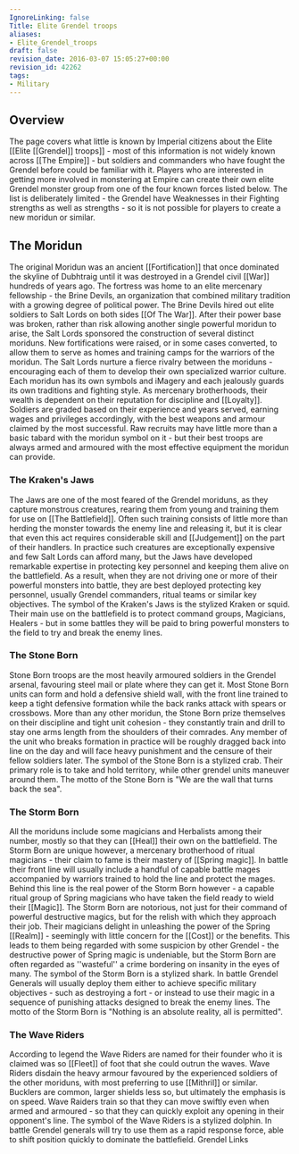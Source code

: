 ```yaml
---
IgnoreLinking: false
Title: Elite Grendel troops
aliases:
- Elite_Grendel_troops
draft: false
revision_date: 2016-03-07 15:05:27+00:00
revision_id: 42262
tags:
- Military
---
```


## Overview
The page covers what little is known by Imperial citizens about the Elite [[Elite [[Grendel]] troops]] - most of this information is not widely known across [[The Empire]] - but soldiers and commanders who have fought the Grendel before could be familiar with it.
Players who are interested in getting more involved in monstering at Empire can create their own elite Grendel monster group from one of the four known forces listed below. The list is deliberately limited - the Grendel have Weaknesses in their Fighting strengths as well as strengths - so it is not possible for players to create a new moridun or similar.
## The Moridun
The original Moridun was an ancient [[Fortification]] that once dominated the skyline of Dubhtraig until it was destroyed in a Grendel civil [[War]] hundreds of years ago. The fortress was home to an elite mercenary fellowship - the Brine Devils, an organization that combined military tradition with a growing degree of political power. The Brine Devils hired out elite soldiers to Salt Lords on both sides [[Of The War]]. After their power base was broken, rather than risk allowing another single powerful moridun to arise, the Salt Lords sponsored the construction of several distinct moriduns. New fortifications were raised, or in some cases converted, to allow them to serve as homes and training camps for the warriors of the moridun. The Salt Lords nurture a fierce rivalry between the moriduns - encouraging each of them to develop their own specialized warrior culture.
Each moridun has its own symbols and iMagery and each jealously guards its own traditions and fighting style. As mercenary brotherhoods, their wealth is dependent on their reputation for discipline and [[Loyalty]]. Soldiers are graded based on their experience and years served, earning wages and privileges accordingly, with the best weapons and armour claimed by the most successful. Raw recruits may have little more than a basic tabard with the moridun symbol on it - but their best troops are always armed and armoured with the most effective equipment the moridun can provide.
### The Kraken's Jaws
The Jaws are one of the most feared of the Grendel moriduns, as they capture monstrous creatures, rearing them from young and training them for use on [[The Battlefield]]. Often such training consists of little more than herding the monster towards the enemy line and releasing it, but it is clear that even this act requires considerable skill and [[Judgement]] on the part of their handlers. In practice such creatures are exceptionally expensive and few Salt Lords can afford many, but the Jaws have developed remarkable expertise in protecting key personnel and keeping them alive on the battlefield. As a result, when they are not driving one or more of their powerful monsters into battle, they are best deployed protecting key personnel, usually Grendel commanders, ritual teams or similar key objectives.
The symbol of the Kraken's Jaws is the stylized Kraken or squid. Their main use on the battlefield is to protect command groups, Magicians, Healers - but in some battles they will be paid to bring powerful monsters to the field to try and break the enemy lines.
### The Stone Born
Stone Born troops are the most heavily armoured soldiers in the Grendel arsenal, favouring steel mail or plate where they can get it. Most Stone Born units can form and hold a defensive shield wall, with the front line trained to keep a tight defensive formation while the back ranks attack with spears or crossbows. More than any other moridun, the Stone Born prize themselves on their discipline and tight unit cohesion - they constantly train and drill to stay one arms length from the shoulders of their comrades. Any member of the unit who breaks formation in practice will be roughly dragged back into line on the day and will face heavy punishment and the censure of their fellow soldiers later.
The symbol of the Stone Born is a stylized crab. Their primary role is to take and hold territory, while other grendel units maneuver around them. The motto of the Stone Born is "We are the wall that turns back the sea".
### The Storm Born
All the moriduns include some magicians and Herbalists among their number, mostly so that they can [[Heal]] their own on the battlefield. The Storm Born are unique however, a mercenary brotherhood of ritual magicians - their claim to fame is their mastery of [[Spring magic]]. In battle their front line will usually include a handful of capable battle mages accompanied by warriors trained to hold the line and protect the mages. Behind this line is the real power of the Storm Born however - a capable ritual group of Spring magicians who have taken the field ready to wield their [[Magic]].
The Storm Born are notorious, not just for their command of powerful destructive magics, but for the relish with which they approach their job. Their magicians delight in unleashing the power of the Spring [[Realm]] - seemingly with little concern for the [[Cost]] or the benefits. This leads to them being regarded with some suspicion by other Grendel - the destructive power of Spring magic is undeniable, but the Storm Born are often regarded as ''wasteful'' a crime bordering on insanity in the eyes of many.
The symbol of the Storm Born is a stylized shark. In battle Grendel Generals will usually deploy them either to achieve specific military objectives - such as destroying a fort - or instead to use their magic in a sequence of punishing attacks designed to break the enemy lines.
The motto of the Storm Born is "Nothing is an absolute reality, all is permitted".
### The Wave Riders
According to legend the Wave Riders are named for their founder who it is claimed was so [[Fleet]] of foot that she could outrun the waves. Wave Riders disdain the heavy armour favoured by the experienced soldiers of the other moriduns, with most preferring to use [[Mithril]] or similar. Bucklers are common, larger shields less so, but ultimately the emphasis is on speed. Wave Raiders train so that they can move swiftly even when armed and armoured - so that they can quickly exploit any opening in their opponent's line.
The symbol of the Wave Riders is a stylized dolphin. In battle Grendel generals will try to use them as a rapid response force, able to shift position quickly to dominate the battlefield.
Grendel Links